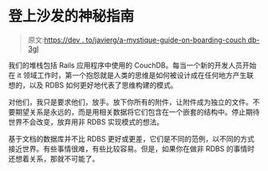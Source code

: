# 登上沙发的神秘指南

> 原文:[https://dev . to/javierg/a-mystique-guide-on-boarding-couch db-3gl](https://dev.to/javierg/a-mystique-guide-on-boarding-couchdb-3gl)

我们的堆栈包括 Rails 应用程序中使用的 CouchDB。每当一个新的开发人员开始在 it 领域工作时，第一个抱怨就是人类的思维是如何被设计成在任何地方产生联想的，以及 RDBS 如何更好地代表了思维构建的模式。

对他们，我只是要求他们，放手。放下你所有的附件，让附件成为独立的文件。不要期望关系是永远的，而是用相关数据将它们包含在一个嵌套的结构中。停止期待世界不会改变，放弃用非 RDBS 实现模式的想法。

基于文档的数据库并不比 RDBS 更好或更差，它们是不同的范例，以不同的方式接近世界。有些事情很难，有些比较容易。但是，如果你在做非 RDBS 的事情时还想着关系，那就不可能了。